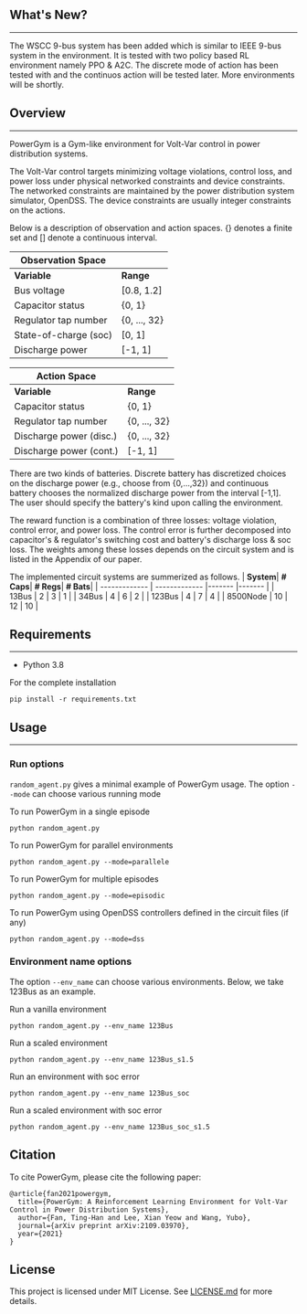 ## What's New?
--------------

The WSCC 9-bus system has been added which is similar to IEEE 9-bus system in the environment. It is tested with two policy based RL environment namely PPO & A2C. The discrete mode of action has been tested with and the continuos action will be tested later. More environments will be shortly.

## Overview
------------

PowerGym is a Gym-like environment for Volt-Var control in power distribution systems.

The Volt-Var control targets minimizing voltage violations, control loss, and power loss under physical networked constraints and device constraints. The networked constraints are maintained by the power distribution system simulator, OpenDSS. The device constraints are usually integer constraints on the actions.

Below is a description of observation and action spaces. {} denotes a finite set and [] denote a continuous interval.

|**Observation Space** | |
| ------------- | ------------- |
| **Variable**| **Range**|
| Bus voltage     | [0.8, 1.2] |
| Capacitor status     | {0, 1} |
| Regulator tap number | {0, ..., 32} |
| State-of-charge (soc) | [0, 1] |
| Discharge power  | [-1, 1]  |

|**Action Space** | |
| ------------- | ------------- |
| **Variable**| **Range**|
| Capacitor status     | {0, 1} |
| Regulator tap number | {0, ..., 32} |
| Discharge power (disc.) | {0, ..., 32} |
| Discharge power (cont.) | [-1, 1]  |

There are two kinds of batteries. Discrete battery has discretized choices on the discharge power (e.g., choose from {0,...,32}) and continuous battery chooses the normalized discharge power from the interval [-1,1]. The user should specify the battery's kind upon calling the environment.

The reward function is a combination of three losses: voltage violation, control error, and power loss. The control error is further decomposed into capacitor's & regulator's switching cost and battery's discharge loss & soc loss. The weights among these losses depends on the circuit system and is listed in the Appendix of our paper. 

The implemented circuit systems are summerized as follows.
| **System**| **# Caps**| **# Regs**| **# Bats**|
| ------------- | ------------- |------- |------- |
| 13Bus     | 2 | 3 | 1 |
| 34Bus | 4 | 6 | 2 |
| 123Bus | 4 | 7 | 4 |
| 8500Node | 10 | 12 | 10 |


## Requirements
------------
- Python 3.8

For the complete installation
```
pip install -r requirements.txt
```

## Usage
------------
### Run options
`random_agent.py` gives a minimal example of PowerGym usage. The option `--mode` can choose various running mode

To run PowerGym in a single episode
 ```
 python random_agent.py
 ```

To run PowerGym for parallel environments
```
python random_agent.py --mode=parallele
```

To run PowerGym for multiple episodes
```
python random_agent.py --mode=episodic
```

To run PowerGym using OpenDSS controllers defined in the circuit files (if any) 
```
python random_agent.py --mode=dss
```

### Environment name options
The option `--env_name` can choose various environments. Below, we take 123Bus as an example.

Run a vanilla environment
```
python random_agent.py --env_name 123Bus
```

Run a scaled environment
```
python random_agent.py --env_name 123Bus_s1.5
```

Run an environment with soc error
```
python random_agent.py --env_name 123Bus_soc
```

Run a scaled environment with soc error
```
python random_agent.py --env_name 123Bus_soc_s1.5
```



## Citation

To cite PowerGym, please cite the following paper:

```
@article{fan2021powergym,
  title={PowerGym: A Reinforcement Learning Environment for Volt-Var Control in Power Distribution Systems},
  author={Fan, Ting-Han and Lee, Xian Yeow and Wang, Yubo},
  journal={arXiv preprint arXiv:2109.03970},
  year={2021}
}
```

## License
This project is licensed under MIT License. See [LICENSE.md](LICENSE.md) for more details.
